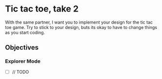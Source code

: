 # Tic tac toe, take 2

With the same partner, I want you to implement your design for the tic tac toe game. Try to stick to your design, buts its okay to have to change things as you start coding.

## Objectives

### Explorer Mode

- [ ] // TODO